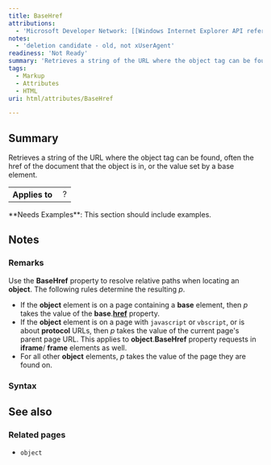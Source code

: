 ```yaml
---
title: BaseHref
attributions:
  - 'Microsoft Developer Network: [[Windows Internet Explorer API reference](http://msdn.microsoft.com/en-us/library/ie/hh828809%28v=vs.85%29.aspx) Article]'
notes:
  - 'deletion candidate - old, not xUserAgent'
readiness: 'Not Ready'
summary: 'Retrieves a string of the URL where the object tag can be found, often the href of the document that the object is in, or the value set by a base element.'
tags:
  - Markup
  - Attributes
  - HTML
uri: html/attributes/BaseHref

---
```

## Summary

Retrieves a string of the URL where the object tag can be found, often the href of the document that the object is in, or the value set by a base element.

<table class="wikitable">
<tr>
<th>
Applies to

</th>
<td>
 ?

</td>
</tr>
</table>
**Needs Examples**: This section should include examples.

## Notes

### Remarks

Use the **BaseHref** property to resolve relative paths when locating an **object**. The following rules determine the resulting *p*.

-   If the **object** element is on a page containing a **base** element, then *p* takes the value of the **base**.[**href**](/html/attributes/href_(base)) property.
-   If the **object** element is on a page with `javascript` or `vbscript`, or is about **protocol** URLs, then *p* takes the value of the current page's parent page URL. This applies to **object**.**BaseHref** property requests in **iframe**/ **frame** elements as well.
-   For all other **object** elements, *p* takes the value of the page they are found on.

### Syntax

## See also

### Related pages

-   `object`
